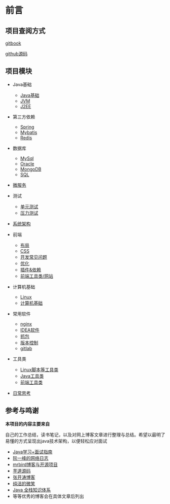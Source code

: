 # 前言

## 项目查阅方式

[gitbook](http://java.isture.com/)

[github源码](https://github.com/zszdevelop/java-study-gitbook)

## 项目模块



- Java基础
  - [Java基础](<http://java.isture.com/base/object/Java基础.html>)
  - [JVM](http://java.isture.com/base/jvm/Java%E5%86%85%E5%AD%98%E5%8C%BA%E5%9F%9F.html)
  - [J2EE](http://java.isture.com/J2EE/Servlet/Servlet.html)
- 第三方依赖
  - [Spring](<http://java.isture.com/spring/interview/Spring常见知识点.html>)
  - [Mybatis](http://java.isture.com/Mybatis/interview/Mybatis%E5%B8%B8%E8%A7%81%E9%9D%A2%E8%AF%95%E9%A2%98.html)
  - [Redis](http://java.isture.com/redis/interview/)
- 数据库
  - [MySql](<http://java.isture.com/db/mysql/CentosMySQL安装.html>)
  - [Oracle](http://java.isture.com/db/Oracle/install/%E9%80%9A%E8%BF%87docker%E5%AE%89%E8%A3%85Oracle.html)
  - [MongoDB](http://java.isture.com/db/mongodb/install/Docker%E5%AE%89%E8%A3%85MongoDB.html)
  - [SQL](http://java.isture.com/sql/SELECT.html)

- [微服务](http://java.isture.com/microservice/concept/微服务治理梳理.html)
- 测试
  - [单元测试](<http://java.isture.com/test/单元测试.html>)
  - [压力测试](http://java.isture.com/test/PressureTest/JMeter/JMeter%E7%9A%84%E5%AE%89%E8%A3%85.html)
- [系统架构](http://java.isture.com/framework/大型网站技术架构思维导图.html)

- 前端
  - [布局](http://java.isture.com/frontend/layout/flex/flex布局.html)
  - [CSS](http://java.isture.com/frontend/css/background/CSS%E8%AE%BE%E7%BD%AE%E8%83%8C%E6%99%AF%E5%9B%BE%E7%89%87.html)
  - [开发常见问题](http://java.isture.com/frontend/problem/Vuejs%E4%B8%AD%E5%BC%95%E5%85%A5%E5%9B%BE%E7%89%87%E8%B7%AF%E5%BE%84%E7%9A%84%E5%87%A0%E7%A7%8D%E6%96%B9%E5%BC%8F.html)
  - [优化](http://java.isture.com/frontend/optimization/firstscreen/%E9%A6%96%E5%B1%8F%E4%BC%98%E5%8C%96%E4%B9%8B-vue%E8%B7%AF%E7%94%B1%E6%87%92%E5%8A%A0%E8%BD%BD.html)
  - [插件&依赖](http://java.isture.com/frontend/plugin/eslint/%E5%85%B3%E9%97%ADeslint.html)
  - [前端工具类/网站](http://java.isture.com/frontend/utilsClass/http/axios%E7%BD%91%E7%BB%9C%E8%AF%B7%E6%B1%82%E5%B0%81%E8%A3%85.html)
- 计算机基础
  - [Linux](http://java.isture.com/linux/operation/linux查看哪些进程占用CPU内存资源多.html)
  - [计算机基础](http://java.isture.com/cs/net/%E8%AE%A1%E7%AE%97%E6%9C%BA%E7%BD%91%E7%BB%9C%E5%B8%B8%E8%A7%81%E7%9F%A5%E8%AF%86%E7%82%B9.html)
- 常用软件
  - [nginx](http://java.isture.com/linux/nginx/安装nginx.html)
  - [IDEA软件](http://java.isture.com/tools/Jrebel/)
  - [抓包](http://java.isture.com/tools/grabbag/fiddler.html)
  - [版本控制](http://java.isture.com/tools/vcs/git/gitignore%E6%96%87%E4%BB%B6%E5%B1%8F%E8%94%BD%E8%A7%84%E5%88%99.html)
  - [gitlab](http://java.isture.com/tools/gitlab/gitlab%E6%90%AD%E5%BB%BA.html)
- 工具类
  - [Linux脚本等工具类](http://java.isture.com/tools/script/%E8%BF%90%E8%A1%8C%E8%84%9A%E6%9C%AC.html)
  - [Java工具类](http://java.isture.com/utils/%E8%B7%A8%E5%9F%9F%E6%94%AF%E6%8C%81/CorsConfig.html)
  - [前端工具类](http://java.isture.com/frontend/utilsClass/http/axios%E7%BD%91%E7%BB%9C%E8%AF%B7%E6%B1%82%E5%B0%81%E8%A3%85.html)
- [日常思考](http://java.isture.com/work/APP更新方案选择.html)

## 参考与鸣谢

**本项目的内容主要来自**

自己的工作总结，读书笔记，以及对网上博客文章进行整理与总结。希望以最明了易懂的方式呈现出java技术架构，以便轻松应对面试

- [Java学习+面试指南](<https://github.com/Snailclimb/JavaGuide>)
- [阮一峰的网络日志](http://www.ruanyifeng.com/blog/)
- [mrbird博客与开源项目](https://github.com/wuyouzhuguli)
- [芋道源码](http://www.iocoder.cn/?qun)
- [张开涛博客](<https://www.iteye.com/blog/user/jinnianshilongnian>)
- [纯洁的微笑](http://www.ityouknow.com/)
- [Java 全栈知识体系](https://pdai.tech/)
- 等等优秀的博客会在具体文章后列出



